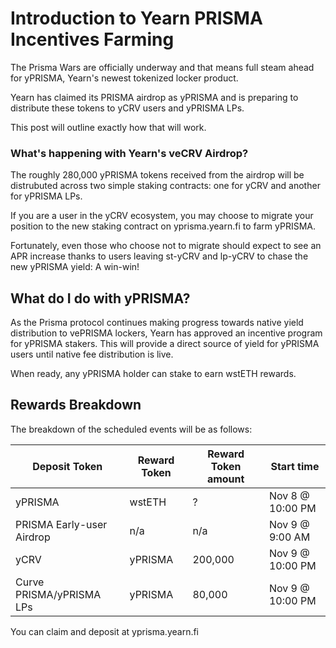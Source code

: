 # Introduction to Yearn PRISMA Incentives Farming

The Prisma Wars are officially underway and that means full steam ahead for yPRISMA, Yearn's newest tokenized locker product.

Yearn has claimed its PRISMA airdrop as yPRISMA and is preparing to distribute these tokens to yCRV users and yPRISMA LPs. 

This post will outline exactly how that will work.

### What's happening with Yearn's veCRV Airdrop?

The roughly 280,000 yPRISMA tokens received from the airdrop will be distrubuted across two simple staking contracts: one for yCRV and another for yPRISMA LPs.

If you are a user in the yCRV ecosystem, you may choose to migrate your position to the new staking contract on yprisma.yearn.fi to farm yPRISMA. 

Fortunately, even those who choose not to migrate should expect to see an APR increase thanks to users leaving st-yCRV and lp-yCRV to chase the new yPRISMA yield: A win-win!

## What do I do with yPRISMA?

As the Prisma protocol continues making progress towards native yield distribution to vePRISMA lockers, Yearn has approved an incentive program for yPRISMA stakers. This will provide a direct source of yield for yPRISMA users until native fee distribution is live.

When ready, any yPRISMA holder can stake to earn wstETH rewards.

## Rewards Breakdown

The breakdown of the scheduled events will be as follows:

| Deposit Token | Reward Token | Reward Token amount | Start time|
| -------- | -------- | -------- |----|
| yPRISMA     | wstETH    | ?    |Nov 8 @ 10:00 PM|
| PRISMA Early-user Airdrop | n/a    | n/a    |Nov 9 @ 9:00 AM|
| yCRV     | yPRISMA     | 200,000     | Nov 9 @ 10:00 PM |
| Curve PRISMA/yPRISMA LPs     | yPRISMA    | 80,000     | Nov 9 @ 10:00 PM |

You can claim and deposit at yprisma.yearn.fi
